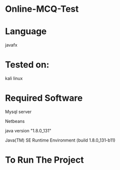 # Online-MCQ-Test
# Language
javafx
# Tested on:
kali linux
# Required Software
Mysql server

Netbeans

java version "1.8.0_131"

Java(TM) SE Runtime Environment (build 1.8.0_131-b11)
 
 # To Run The Project
 
